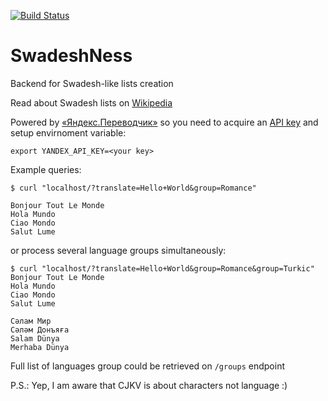 [![Build Status](https://travis-ci.org/aeternas/SwadeshNess.svg?branch=master)](https://travis-ci.org/aeternas/SwadeshNess)

# SwadeshNess
Backend for Swadesh-like lists creation

Read about Swadesh lists on [Wikipedia](https://en.wikipedia.org/wiki/Swadesh_list?oldformat=true)

Powered by [«Яндекс.Переводчик»](http://translate.yandex.ru/) so you need to acquire an [API key](https://translate.yandex.ru/developers/keys) and setup envirnoment variable:
```
export YANDEX_API_KEY=<your key>
```

Example queries:

```
$ curl "localhost/?translate=Hello+World&group=Romance"

Bonjour Tout Le Monde
Hola Mundo
Ciao Mondo
Salut Lume
```
or process several language groups simultaneously:

```
$ curl "localhost/?translate=Hello+World&group=Romance&group=Turkic"
Bonjour Tout Le Monde
Hola Mundo
Ciao Mondo
Salut Lume

Сәлам Мир
Сәләм Донъяға
Salam Dünya
Merhaba Dünya
```

Full list of languages group could be retrieved on `/groups` endpoint

P.S.: Yep, I am aware that CJKV is about characters not language :)
